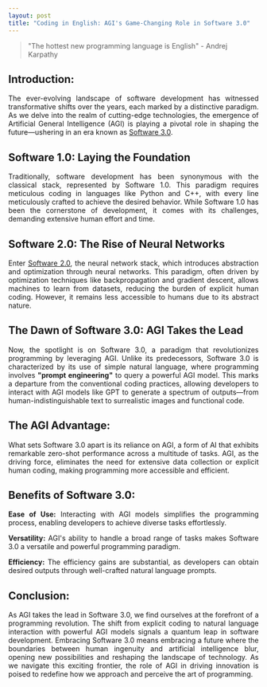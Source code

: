 ```yaml
---
layout: post
title: "Coding in English: AGI's Game-Changing Role in Software 3.0"
---
```


> "The hottest new programming language is English" - Andrej Karpathy

## Introduction:

<p align="justify">
The ever-evolving landscape of software development has witnessed transformative shifts over the years, each marked by a distinctive paradigm. As we delve into the realm of cutting-edge technologies, the emergence of Artificial General Intelligence (AGI) is playing a pivotal role in shaping the future—ushering in an era known as <a href = "https://divgarg.substack.com/p/software-3"  target="_blank">Software 3.0</a>.
</p>

## Software 1.0: Laying the Foundation

<p align="justify">
Traditionally, software development has been synonymous with the classical stack, represented by Software 1.0. This paradigm requires meticulous coding in languages like Python and C++, with every line meticulously crafted to achieve the desired behavior. While Software 1.0 has been the cornerstone of development, it comes with its challenges, demanding extensive human effort and time.
</p>

## Software 2.0: The Rise of Neural Networks

<p align="justify">
Enter  <a href = "https://karpathy.medium.com/software-2-0-a64152b37c35"  target="_blank">Software 2.0</a>, the neural network stack, which introduces abstraction and optimization through neural networks. This paradigm, often driven by optimization techniques like backpropagation and gradient descent, allows machines to learn from datasets, reducing the burden of explicit human coding. However, it remains less accessible to humans due to its abstract nature.
</p>

## The Dawn of Software 3.0: AGI Takes the Lead

<p align="justify">
Now, the spotlight is on Software 3.0, a paradigm that revolutionizes programming by leveraging AGI. Unlike its predecessors, Software 3.0 is characterized by its use of simple natural language, where programming involves <b>"prompt engineering"</b> to query a powerful AGI model. This marks a departure from the conventional coding practices, allowing developers to interact with AGI models like GPT to generate a spectrum of outputs—from human-indistinguishable text to surrealistic images and functional code.
</p>

## The AGI Advantage:

<p align="justify">
What sets Software 3.0 apart is its reliance on AGI, a form of AI that exhibits remarkable zero-shot performance across a multitude of tasks. AGI, as the driving force, eliminates the need for extensive data collection or explicit human coding, making programming more accessible and efficient.
</p>

## Benefits of Software 3.0:

<p align="justify">
<b>Ease of Use:</b> Interacting with AGI models simplifies the programming process, enabling developers to achieve diverse tasks effortlessly.
</p>

<p align="justify">
<b>Versatility:</b> AGI's ability to handle a broad range of tasks makes Software 3.0 a versatile and powerful programming paradigm.
</p>

<p align="justify">
<b>Efficiency:</b> The efficiency gains are substantial, as developers can obtain desired outputs through well-crafted natural language prompts.
</p>

## Conclusion:

<p align="justify">
As AGI takes the lead in Software 3.0, we find ourselves at the forefront of a programming revolution. The shift from explicit coding to natural language interaction with powerful AGI models signals a quantum leap in software development. Embracing Software 3.0 means embracing a future where the boundaries between human ingenuity and artificial intelligence blur, opening new possibilities and reshaping the landscape of technology. As we navigate this exciting frontier, the role of AGI in driving innovation is poised to redefine how we approach and perceive the art of programming.
</p>
